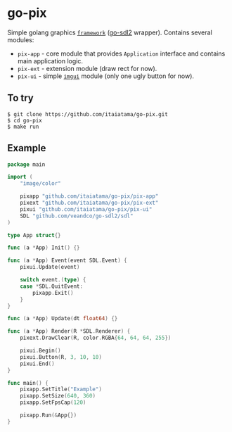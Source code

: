 # go-pix
Simple golang graphics [`framework`](https://en.wikipedia.org/wiki/Application_framework) ([go-sdl2](https://github.com/veandco/go-sdl2) wrapper).
Contains several modules: 
* `pix-app` - core module that provides `Application` interface and contains main application logic.
* `pix-ext` - extension module (draw rect for now).
* `pix-ui` - simple [`imgui`](https://en.wikipedia.org/wiki/Immediate_mode_GUI) module (only one ugly button for now).

## To try
```
$ git clone https://github.com/itaiatama/go-pix.git
$ cd go-pix
$ make run
```

## Example
``` go
package main

import (
	"image/color"

	pixapp "github.com/itaiatama/go-pix/pix-app"
	pixext "github.com/itaiatama/go-pix/pix-ext"
	pixui "github.com/itaiatama/go-pix/pix-ui"
	SDL "github.com/veandco/go-sdl2/sdl"
)

type App struct{}

func (a *App) Init() {}

func (a *App) Event(event SDL.Event) {
	pixui.Update(event)

	switch event.(type) {
	case *SDL.QuitEvent:
		pixapp.Exit()
	}
}

func (a *App) Update(dt float64) {}

func (a *App) Render(R *SDL.Renderer) {
	pixext.DrawClear(R, color.RGBA{64, 64, 64, 255})

	pixui.Begin()
	pixui.Button(R, 3, 10, 10)
	pixui.End()
}

func main() {
	pixapp.SetTitle("Example")
	pixapp.SetSize(640, 360)
	pixapp.SetFpsCap(120)

	pixapp.Run(&App{})
}
```
